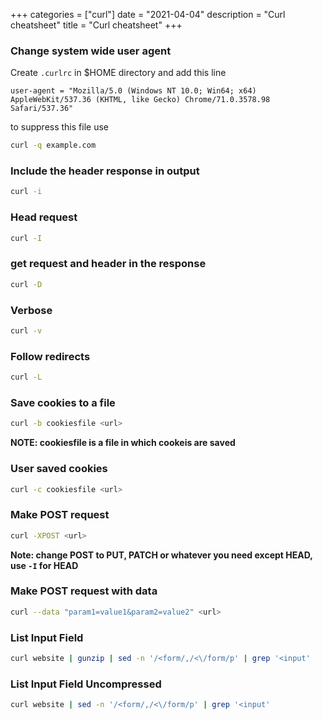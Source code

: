 +++
categories = ["curl"]
date = "2021-04-04"
description = "Curl cheatsheet"
title = "Curl cheatsheet"
+++

### Change system wide user agent

Create `.curlrc` in $HOME directory and add this line
```
user-agent = "Mozilla/5.0 (Windows NT 10.0; Win64; x64) AppleWebKit/537.36 (KHTML, like Gecko) Chrome/71.0.3578.98 Safari/537.36"
```

to suppress this file use
```bash
curl -q example.com
```

### Include the header response in output
```bash
curl -i
```

### Head request
```bash
curl -I
```

### get request and header in the response
```bash
curl -D
```

### Verbose
```bash
curl -v
```

### Follow redirects
```bash
curl -L
```

### Save cookies to a file
```bash
curl -b cookiesfile <url>
```

**NOTE: cookiesfile is a file in which cookeis are saved**
### User saved cookies
```bash
curl -c cookiesfile <url>
```

### Make POST request
```bash
curl -XPOST <url>
```
**Note: change POST to PUT, PATCH or whatever you need except HEAD, use `-I` for HEAD**

### Make POST request with data
```bash
curl --data "param1=value1&param2=value2" <url>
```

### List Input Field
```bash
curl website | gunzip | sed -n '/<form/,/<\/form/p' | grep '<input'
```

### List Input Field Uncompressed
```bash
curl website | sed -n '/<form/,/<\/form/p' | grep '<input'
```
